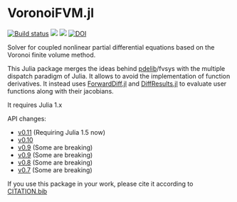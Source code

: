 VoronoiFVM.jl
===============

[![Build status](https://github.com/j-fu/VoronoiFVM.jl/workflows/linux-macos-windows/badge.svg)](https://github.com/j-fu/VoronoiFVM.jl/actions)
[![](https://img.shields.io/badge/docs-stable-blue.svg)](https://j-fu.github.io/VoronoiFVM.jl/stable)
[![](https://img.shields.io/badge/docs-dev-blue.svg)](https://j-fu.github.io/VoronoiFVM.jl/dev)
[![DOI](https://zenodo.org/badge/DOI/10.5281/zenodo.3529808.svg)](https://doi.org/10.5281/zenodo.3529808)


Solver for coupled nonlinear partial differential equations based on the Voronoi finite volume method.


This Julia package merges the ideas behind [pdelib](http://www.wias-berlin.de/software/pdelib/?lang=0)/fvsys with the multiple dispatch paradigm of Julia. It allows to avoid the implementation of function derivatives.  It instead uses [ForwardDiff.jl](https://github.com/JuliaDiff/ForwardDiff.jl) and [DiffResults.jl](https://github.com/JuliaDiff/DiffResults.jl) to evaluate user functions along with their jacobians.


It requires Julia 1.x

API changes:
- [v0.11](https://j-fu.github.io/VoronoiFVM.jl/v0.11/changes) (Requiring Julia 1.5 now)
- [v0.10](https://j-fu.github.io/VoronoiFVM.jl/v0.10/changes)
- [v0.9](https://j-fu.github.io/VoronoiFVM.jl/v0.9/changes/) (Some are breaking)
- [v0.9](https://j-fu.github.io/VoronoiFVM.jl/v0.9/changes/) (Some are breaking)
- [v0.8](https://j-fu.github.io/VoronoiFVM.jl/v0.8/changes/) (Some are breaking)
- [v0.7](https://j-fu.github.io/VoronoiFVM.jl/v0.7/changes/) (Some are breaking)


If you use this package in your work, please cite it according to [CITATION.bib](https://raw.githubusercontent.com/j-fu/VoronoiFVM.jl/master/CITATION.bib)
